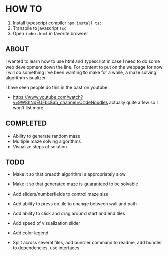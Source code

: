 # HOW TO

1. Install typescript compiler `npm install tsc`
2. Transpile to javascript `tsc`
3. Open `index.html` in favorite browser

## ABOUT

I wanted to learn how to use html and typescript in case I need to do some web development down the line.
For content to put on the webpage for now I will do something I've been wanting to make for a while, a maze solving algorithm visualizer.

I have seen people do this in the past on youtube:
- https://www.youtube.com/watch?v=9W8hNdEUFbc&ab_channel=CodeNoodles
actually quite a few so I won't list more.

## COMPLETED

- Ability to generate random maze
- Multiple maze solving algorithms
- Visualize steps of solution

## TODO

- Make it so that breadth algorithm is appropriately slow
- Make it so that generated maze is guaranteed to be solvable
- Add sliders/numberfields to control maze size
- Add ability to press on tile to change between wall and path
- Add ability to click and drag around start and end tiles
- Add speed of visualization slider
- Add color legend

- Split across several files, add bundler command to readme, add bundler to dependencies, use interfaces